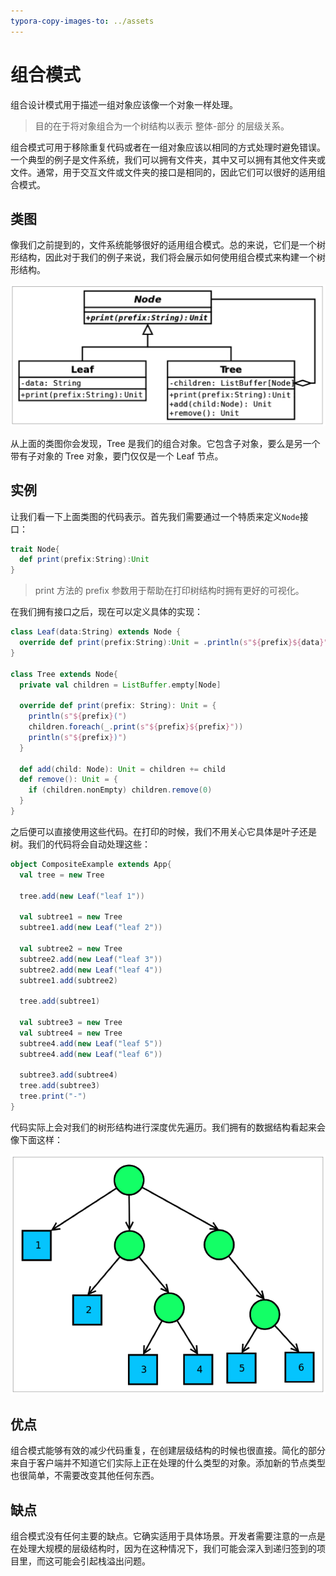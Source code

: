 ```yaml
---
typora-copy-images-to: ../assets
---
```


# 组合模式

组合设计模式用于描述一组对象应该像一个对象一样处理。

> 目的在于将对象组合为一个树结构以表示 整体-部分 的层级关系。

组合模式可用于移除重复代码或者在一组对象应该以相同的方式处理时避免错误。一个典型的例子是文件系统，我们可以拥有文件夹，其中又可以拥有其他文件夹或文件。通常，用于交互文件或文件夹的接口是相同的，因此它们可以很好的适用组合模式。

## 类图

像我们之前提到的，文件系统能够很好的适用组合模式。总的来说，它们是一个树形结构，因此对于我们的例子来说，我们将会展示如何使用组合模式来构建一个树形结构。

![75228E6A-2A0A-47A9-B67F-A91AD19B4F06](/assets/composite.png)

从上面的类图你会发现，Tree 是我们的组合对象。它包含子对象，要么是另一个带有子对象的 Tree 对象，要门仅仅是一个 Leaf 节点。

## 实例

让我们看一下上面类图的代码表示。首先我们需要通过一个特质来定义`Node`接口：

```scala
trait Node{
  def print(prefix:String):Unit
}
```

> print 方法的 prefix 参数用于帮助在打印树结构时拥有更好的可视化。

在我们拥有接口之后，现在可以定义具体的实现：

```scala
class Leaf(data:String) extends Node {
  override def print(prefix:String):Unit = .println(s"${prefix}${data}")
}

class Tree extends Node{
  private val children = ListBuffer.empty[Node]
  
  override def print(prefix: String): Unit = {
    println(s"${prefix}(")
    children.foreach(_.print(s"${prefix}${prefix}"))
    println(s"${prefix})")
  }
  
  def add(child: Node): Unit = children += child
  def remove(): Unit = { 
    if (children.nonEmpty) children.remove(0)
  }
}
```

之后便可以直接使用这些代码。在打印的时候，我们不用关心它具体是叶子还是树。我们的代码将会自动处理这些：

```scala
object CompositeExample extends App{
  val tree = new Tree
  
  tree.add(new Leaf("leaf 1"))
  
  val subtree1 = new Tree 
  subtree1.add(new Leaf("leaf 2"))
  
  val subtree2 = new Tree 
  subtree2.add(new Leaf("leaf 3")) 
  subtree2.add(new Leaf("leaf 4")) 
  subtree1.add(subtree2)
  
  tree.add(subtree1)
  
  val subtree3 = new Tree 
  val subtree4 = new Tree 
  subtree4.add(new Leaf("leaf 5")) 
  subtree4.add(new Leaf("leaf 6"))
  
  subtree3.add(subtree4) 
  tree.add(subtree3)
  tree.print("-")
}
```

代码实际上会对我们的树形结构进行深度优先遍历。我们拥有的数据结构看起来会像下面这样：

![2277A18D-CF9C-47A8-8233-2908C6F2544E](/assets/tree.png)

## 优点

组合模式能够有效的减少代码重复，在创建层级结构的时候也很直接。简化的部分来自于客户端并不知道它们实际上正在处理的什么类型的对象。添加新的节点类型也很简单，不需要改变其他任何东西。

## 缺点

组合模式没有任何主要的缺点。它确实适用于具体场景。开发者需要注意的一点是在处理大规模的层级结构时，因为在这种情况下，我们可能会深入到递归签到的项目里，而这可能会引起栈溢出问题。

